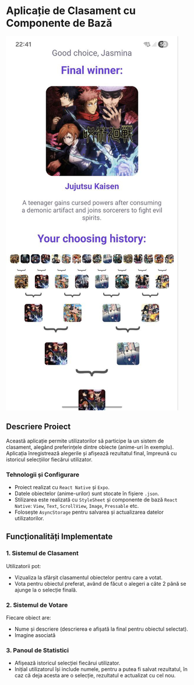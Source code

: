 # Aplicație de Clasament cu Componente de Bază
![](screenshot.png)
## Descriere Proiect
Această aplicație permite utilizatorilor să participe la un sistem de clasament, alegând preferințele dintre obiecte (anime-uri în exemplu). Aplicația înregistrează alegerile și afișează rezultatul final, împreună cu istoricul selecțiilor fiecărui utilizator.
### Tehnologii și Configurare
- Proiect realizat cu `React Native` și `Expo`.
- Datele obiectelor (anime-urilor) sunt stocate în fișiere `.json`.
- Stilizarea este realizată cu `StyleSheet` și componente de bază `React Native`: `View`, `Text`, `ScrollView`, `Image`, `Pressable` etc.
- Folosește `AsyncStorage` pentru salvarea și actualizarea datelor utilizatorilor.
## Funcționalități Implementate
### 1. Sistemul de Clasament
Utilizatorii pot:
- Vizualiza la sfârșit clasamentul obiectelor pentru care a votat.
- Vota pentru obiectul preferat, având de făcut o alegeri a câte 2 până se ajunge la o selecție finală.
### 2. Sistemul de Votare
Fiecare obiect are:
- Nume și descriere (descrierea e afișată la final pentru obiectul selectat).
- Imagine asociată
### 3. Panoul de Statistici
- Afișează istoricul selecției fiecărui utilizator.
- Inițial utilizatorul își include numele, pentru a putea fi salvat rezultatul, în caz că deja acesta are o selecție, rezultatul e actualizat cu cel nou.
